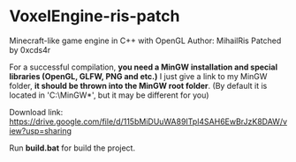 # VoxelEngine-ris-patch
Minecraft-like game engine in C++ with OpenGL
Author: MihailRis
Patched by 0xcds4r

For a successful compilation, **you need a MinGW installation and special libraries (OpenGL, GLFW, PNG and etc.)**
I just give a link to my MinGW folder, **it should be thrown into the MinGW root folder**.
(By default it is located in 'C:\MinGW\*', but it may be different for you)

Download link: https://drive.google.com/file/d/115bMiDUuWA89ITpl4SAH6EwBrJzK8DAW/view?usp=sharing

Run **build.bat** for build the project.
